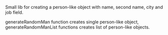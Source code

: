 Small lib for creating a person-like object with name, second name, city and job field.

generateRandomMan function creates single person-like object,
generateRandomManList functions creates list of person-like objects.

